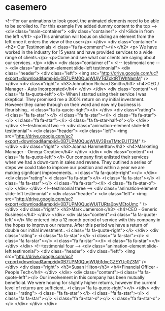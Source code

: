 # casemero
&lt;!--For our animations to look good, the animated elements need to be able to be scrolled to. For this example I've added dummy content to the top --> &lt;div class="main-container">   &lt;div class="container">     &lt;h1>Slide in from the left &lt;/h1>     &lt;p>This animation will focus on sliding an element from the left once it enters the view of the user&lt;/p>   &lt;/div>   &lt;div class="container">     &lt;h2>  Our Testimonials &lt;i class="fa fa-comment">&lt;/i>&lt;/h2>     &lt;p> We have worked in the industry for 15 years and have provided services to a wide range of clients.&lt;/p>     &lt;p>Come and see what our clients are saying about our services. &lt;/p>   &lt;/div>   &lt;div class="container cf">     &lt;!-- testimonial one -->     &lt;div class="animation-element slide-left testimonial">       &lt;div class="header">         &lt;div class="left">           &lt;img src="http://drive.google.com/uc?export=download&amp;id=0B7UPM0QugWUjVTdZcktRTWhNamM" />         &lt;/div>         &lt;div class="right">           &lt;h3>Johnathon Richard Smith&lt;/h3>           &lt;h4>CEO / Manager - Auto Incorporated&lt;/h4>         &lt;/div>       &lt;/div>       &lt;div class="content">&lt;i class="fa fa-quote-left">&lt;/i> When I started using their service I was skeptical. They promised me a 300% return on my initial investment. However they came through on their word and now my business is flourishing.. &lt;i class="fa fa-quote-right">&lt;/i>       &lt;/div>       &lt;div class="rating">         &lt;i class="fa fa-star">&lt;/i>         &lt;i class="fa fa-star">&lt;/i>         &lt;i class="fa fa-star">&lt;/i>         &lt;i class="fa fa-star">&lt;/i>         &lt;i class="fa fa-star-half-o">&lt;/i>       &lt;/div>     &lt;/div>     &lt;!--testimonial two -->     &lt;div class="animation-element slide-left testimonial">       &lt;div class="header">         &lt;div class="left">           &lt;img src="http://drive.google.com/uc?export=download&amp;id=0B7UPM0QugWUjV3BseTMtcEU1T2M" />         &lt;/div>         &lt;div class="right">           &lt;h3>Joanna Hammerlton&lt;/h3>           &lt;h4>Marketing Manager - Omega Creative&lt;/h4>         &lt;/div>       &lt;/div>       &lt;div class="content">&lt;i class="fa fa-quote-left">&lt;/i> Our company first enlisted their services when we had a down-turn in sales and revene. They outlined a series of steps we could take to improve our position and within a year we are making signifcant improvements..         &lt;i class="fa fa-quote-right">&lt;/i>       &lt;/div>       &lt;div class="rating">         &lt;i class="fa fa-star">&lt;/i>         &lt;i class="fa fa-star">&lt;/i>         &lt;i class="fa fa-star">&lt;/i>         &lt;i class="fa fa-star">&lt;/i>         &lt;i class="fa fa-star-o">&lt;/i>       &lt;/div>     &lt;/div>     &lt;!--testimonial three -->     &lt;div class="animation-element slide-left testimonial">       &lt;div class="header">         &lt;div class="left">           &lt;img src="http://drive.google.com/uc?export=download&amp;id=0B7UPM0QugWUjTURta0pyMEtoUmc " />         &lt;/div>         &lt;div class="right">           &lt;h3>Mark Jamerson&lt;/h3>           &lt;h4>CEO - Generic Business&lt;/h4>         &lt;/div>       &lt;/div>       &lt;div class="content">&lt;i class="fa fa-quote-left">&lt;/i> We entered into a 12 month period of service with this company in the hopes to improve our returns. After this period we have a return of double our initial investment..         &lt;i class="fa fa-quote-right">&lt;/i>       &lt;/div>       &lt;div class="rating">         &lt;i class="fa fa-star">&lt;/i>         &lt;i class="fa fa-star">&lt;/i>         &lt;i class="fa fa-star">&lt;/i>         &lt;i class="fa fa-star">&lt;/i>         &lt;i class="fa fa-star">&lt;/i>       &lt;/div>     &lt;/div>     &lt;!--testimonial four -->     &lt;div class="animation-element slide-left testimonial">       &lt;div class="header">         &lt;div class="left">           &lt;img src="http://drive.google.com/uc?export=download&amp;id=0B7UPM0QugWUjb1dxcGZEYUc0Z3M" />         &lt;/div>         &lt;div class="right">           &lt;h3>Susan Hilton&lt;/h3>           &lt;h4>Financial Officer - People Tech&lt;/h4>         &lt;/div>       &lt;/div>       &lt;div class="content">&lt;i class="fa fa-quote-left">&lt;/i> Our involvement in this company has been mutually beneficial. We were hoping for slightly higher returns, however the current level of returns are sufficient..         &lt;i class="fa fa-quote-right">&lt;/i>       &lt;/div>       &lt;div class="rating">         &lt;i class="fa fa-star">&lt;/i>         &lt;i class="fa fa-star">&lt;/i>         &lt;i class="fa fa-star">&lt;/i>         &lt;i class="fa fa-star-o">&lt;/i>         &lt;i class="fa fa-star-o">&lt;/i>       &lt;/div>     &lt;/div>   &lt;/div>
